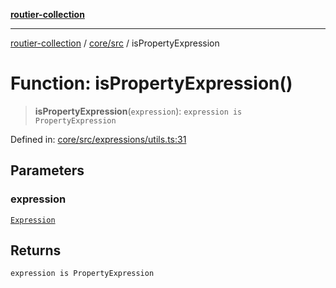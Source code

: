 [**routier-collection**](../../../README.md)

***

[routier-collection](../../../README.md) / [core/src](../README.md) / isPropertyExpression

# Function: isPropertyExpression()

> **isPropertyExpression**(`expression`): `expression is PropertyExpression`

Defined in: [core/src/expressions/utils.ts:31](https://github.com/Agrejus/routier/blob/ae307d61bf9883ec014a438be7cbd96d2060d092/core/src/expressions/utils.ts#L31)

## Parameters

### expression

[`Expression`](../classes/Expression.md)

## Returns

`expression is PropertyExpression`
